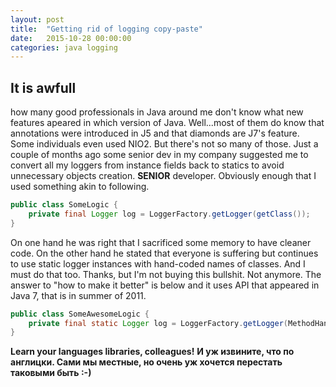 ```yaml
---
layout: post
title:  "Getting rid of logging copy-paste"
date:   2015-10-28 00:00:00 
categories: java logging 
---
```


## It is awfull
how many good professionals in Java around me don't know what new features apeared in which version of Java. Well...most of them do know that annotations were introduced in J5 and that diamonds are J7's feature. Some individuals even used NIO2. But there's not so many of those. Just a couple of months ago some senior dev in my company suggested me to convert all my loggers from instance fields back to statics to avoid unnecessary objects creation. **SENIOR** developer. Obviously enough that I used something  akin to following.

```java
public class SomeLogic {
    private final Logger log = LoggerFactory.getLogger(getClass());    
}
```

On one hand he was right that I sacrificed some memory to have cleaner code. On the other hand he stated that everyone is suffering but continues to use static logger instances with hand-coded names of classes. And I must do that too. Thanks, but I'm not buying this bullshit. Not anymore. The answer to "how to make it better" is below and it uses API that appeared in Java 7, that is in summer of 2011.

```java
public class SomeAwesomeLogic {
    private final static Logger log = LoggerFactory.getLogger(MethodHandles.lookup().lookupClass());    
}
```

**Learn your languages libraries, colleagues!**
**И уж извините, что по англицки. Сами мы местные, но очень уж хочется перестать таковыми быть :-)**